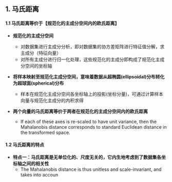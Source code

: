 

## 1. 马氏距离

#### 1.1 马氏距离等价于【规范化的主成分空间内的欧氏距离】
  
- **规范化的主成分空间**
  - 对数据集进行主成分分析，即对数据集的协方差矩阵进行特征值分解，求主成分（特征向量）
  - 对所有主成分进行归一化处理，这些规范化的主成分即构成了规范化主成分空间的坐标轴

- **将样本映射至规范化主成分空间，意味着数据从超椭圆(ellipsoidal)分布转化为超球面(spherical)分布**
  - 样本在规范化主成分空间各坐标轴上的投影(坐标分量)，可通过计算样本向量与规范化主成分的内积求得

- **两个向量的马氏距离等价于两者在规范化的主成分空间内的欧氏距离** 
  - If each of these axes is re-scaled to have unit variance, then the Mahalanobis distance corresponds to standard Euclidean distance in the transformed space. 


#### 1.2 马氏距离的特点
- **特点一：马氏距离是无单位化的、尺度无关的，它内生地考虑到了数据集各坐标轴之间的相关性**
  - The Mahalanobis distance is thus unitless and scale-invariant, and takes into accoun